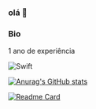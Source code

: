 ### olá 👋

### Bio

1 ano de experiência 

![Swift](https://img.shields.io/badge/Swift-FA7343?style=for-the-badge&logo=swift&logoColor=white)

[![Anurag's GitHub stats](https://github-readme-stats.vercel.app/api?username=mm-samu&theme=dark)](https://github.com/anuraghazra/github-readme-stats)

[![Readme Card](https://github-readme-stats.vercel.app/api/pin/?username=mm-samu.github.io&theme=dark&repo=github-readme-stats)](https://github.com/anuraghazra/github-readme-stats)
